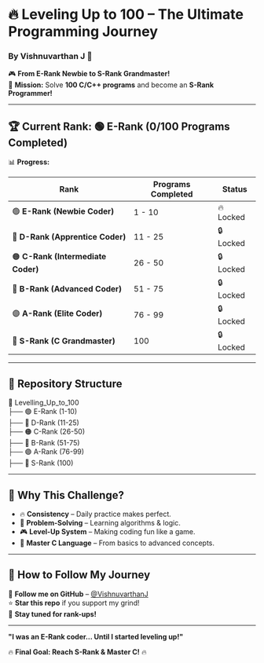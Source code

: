 # **🔥 Leveling Up to 100 – The Ultimate Programming Journey**
### **By Vishnuvarthan J** 🚀

🎮 **From E-Rank Newbie to S-Rank Grandmaster!**  
🚀 **Mission:** Solve **100 C/C++ programs** and become an **S-Rank Programmer!**  

---

## **🏆 Current Rank: 🟢 E-Rank (0/100 Programs Completed)**  
📊 **Progress:** 

| Rank | Programs Completed | Status |
|------|-------------------|--------|
| 🟢 **E-Rank (Newbie Coder)** | 1 - 10 | 🔥 Locked |
| 🔵 **D-Rank (Apprentice Coder)** | 11 - 25 | 🔒 Locked |
| 🟠 **C-Rank (Intermediate Coder)** | 26 - 50 | 🔒 Locked |
| 🔴 **B-Rank (Advanced Coder)** | 51 - 75 | 🔒 Locked |
| 🟣 **A-Rank (Elite Coder)** | 76 - 99 | 🔒 Locked |
| 🖤 **S-Rank (C Grandmaster)** | 100 | 🔒 Locked |

---

## **📂 Repository Structure**
📂 Levelling_Up_to_100  
 ├── 🟢 E-Rank (1-10)  
 ├── 🔵 D-Rank (11-25)  
 ├── 🟠 C-Rank (26-50)  
 ├── 🔴 B-Rank (51-75)  
 ├── 🟣 A-Rank (76-99)  
 ├── 🖤 S-Rank (100)   

---

## **🎯 Why This Challenge?**
- 🔥 **Consistency** – Daily practice makes perfect.  
- 🧠 **Problem-Solving** – Learning algorithms & logic.  
- 🎮 **Level-Up System** – Making coding fun like a game.  
- 🚀 **Master C Language** – From basics to advanced concepts.  

---

## **🚀 How to Follow My Journey**  
📢 **Follow me on GitHub** – [@VishnuvarthanJ](https://github.com/your-username)  
⭐ **Star this repo** if you support my grind!  
📌 **Stay tuned for rank-ups!**  

---

**"I was an E-Rank coder… Until I started leveling up!"**  

🔥 **Final Goal: Reach S-Rank & Master C!** 🔥  
